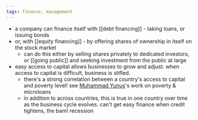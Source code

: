 ```yaml
---
tags: finance, management
---
```


- a company can finance itself with [[debt financing]] - taking loans, or issuing bonds
- or, with [[equity financing]] - by offering shares of ownership in itself on the stock market
	- can do this either by selling shares privately to dedicated investors, or [[going public]] and seeking investment from the public at large
- easy access to capital allows businesses to grow and adjust. when access to capital is difficult, business is stifled.
	- there's a strong correlation between a country's access to capital and poverty level! see [Muhammad Yunus](https://en.wikipedia.org/wiki/Muhammad_Yunus)'s work on poverty & microloans
	- in addition to across countries, this is true in one country over time as the business cycle evolves. can't get easy finance when credit tightens, the bam! recession
